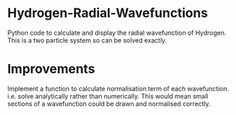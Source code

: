 # Hydrogen-Radial-Wavefunctions
Python code to calculate and display the radial wavefunction of Hydrogen. This is a two particle system so can be solved exactly.

# Improvements
Implement a function to calculate normalisation term of each wavefunction. i.e. solve analytically rather than numerically. This would mean small sections of a wavefunction could be drawn and normalised correctly.
